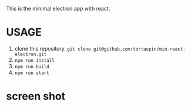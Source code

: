 This is the minimal electron app with react.

# USAGE
1. clone this repository. ```git clone git@github.com:tortuepin/min-react-electron.git```
2. ``` npm run install ```
3. ``` npm run build ```
4. ``` npm run start ```

# screen shot
